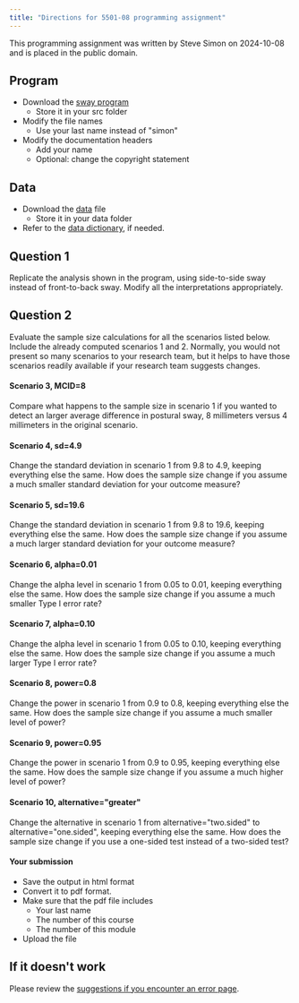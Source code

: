 ```yaml
---
title: "Directions for 5501-08 programming assignment"
---
```


This programming assignment was written by Steve Simon on 2024-10-08 and is placed in the public domain.

## Program

-   Download the [sway program][sway]
    -   Store it in your src folder
-   Modify the file names
    -   Use your last name instead of "simon"
-   Modify the documentation headers
    -   Add your name
    -   Optional: change the copyright statement
    
[sway]: https://github.com/pmean/classes/blob/master/biostats-1/08/src/simon-5501-08-sway.qmd

## Data

-   Download the [data][dat] file
    -   Store it in your data folder
-   Refer to the [data dictionary][dic], if needed.

[dat]: https://github.com/pmean/data/blob/main/files/postural-sway.txt
[dic]: https://github.com/pmean/data/blob/main/files/postural-sway.yaml

## Question 1

Replicate the analysis shown in the program, using side-to-side sway instead of front-to-back sway. Modify all the interpretations appropriately.

## Question 2

Evaluate the sample size calculations for all the scenarios listed below. Include the already computed scenarios 1 and 2. Normally, you would not present so many scenarios to your research team, but it helps to have those scenarios readily available if your research team suggests changes.

#### Scenario 3, MCID=8

Compare what happens to the sample size in scenario 1 if you wanted to detect an larger average difference in postural sway, 8 millimeters versus 4 millimeters in the original scenario.

#### Scenario 4, sd=4.9

Change the standard deviation in scenario 1 from 9.8 to 4.9, keeping everything else the same. How does the sample size change if you assume a much smaller standard deviation for your outcome measure?

#### Scenario 5, sd=19.6

Change the standard deviation in scenario 1 from 9.8 to 19.6, keeping everything else the same. How does the sample size change if you assume a much larger standard deviation for your outcome measure?

#### Scenario 6, alpha=0.01

Change the alpha level in scenario 1 from 0.05 to 0.01, keeping everything else the same. How does the sample size change if you assume a much smaller Type I error rate?

#### Scenario 7, alpha=0.10

Change the alpha level in scenario 1 from 0.05 to 0.10, keeping everything else the same. How does the sample size change if you assume a much larger Type I error rate?

#### Scenario 8, power=0.8

Change the power in scenario 1 from 0.9 to 0.8, keeping everything else the same. How does the sample size change if you assume a much smaller level of power?

#### Scenario 9, power=0.95

Change the power in scenario 1 from 0.9 to 0.95, keeping everything else the same. How does the sample size change if you assume a much higher level of power?

#### Scenario 10, alternative="greater"

Change the alternative in scenario 1 from alternative="two.sided" to alternative="one.sided", keeping everything else the same. How does the sample size change if you use a one-sided test instead of a two-sided test?

#### Your submission

-   Save the output in html format
-   Convert it to pdf format.
-   Make sure that the pdf file includes
    -   Your last name
    -   The number of this course
    -   The number of this module
-   Upload the file

## If it doesn't work

Please review the [suggestions if you encounter an error page][sim3].

[sim3]: https://github.com/pmean/classes/blob/master/general/suggestions-if-you-encounter-an-error.md
